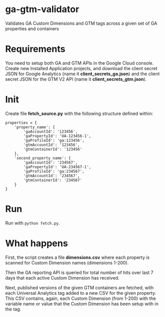 # ga-gtm-validator
Validates GA Custom Dimensions and GTM tags across a given set of GA properties and containers

# Requirements
You need to setup both GA and GTM APIs in the Google Cloud console. Create new Installed Application projects, and download the client secret JSON for Google Analytics (name it **client_secrets_ga.json**) and the client secret JSON for the GTM V2 API (name it **client_secrets_gtm.json**).

# Init
Create file **fetch_source.py** with the following structure defined within:
```
properties = {
    'property_name': {
        'gaAccountId': '123456',
        'gaPropertyId': 'UA-123456-1',
        'gaProfileId': 'ga:123456',
        'gtmAccountId': '123456',
        'gtmContainerId': '123456'
    },
    'second_property_name': {
        'gaAccountId': '234567',
        'gaPropertyId': 'UA-234567-1',
        'gaProfileId': 'ga:234567',
        'gtmAccountId': '234567',
        'gtmContainerId': '234567'
    }
}
```

# Run

Run with `python fetch.py`.

# What happens

First, the script creates a file **dimensions.csv** where each property is scanned for Custom Dimension names (dimensions 1-200).

Then the GA reporting API is queried for total number of hits over last 7 days that each active Custom Dimension has received.

Next, published versions of the given GTM containers are fetched, with each Universal Analytics tag added to a new CSV for the given property. This CSV contains, again, each Custom Dimension (from 1-200) with the variable name or value that the Custom Dimension has been setup with in the tag.
